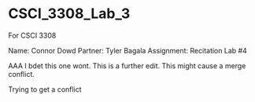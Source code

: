 # CSCI_3308_Lab_3
For CSCI 3308

Name: Connor Dowd
Partner: Tyler Bagala
Assignment: Recitation Lab #4

AAA
I bdet this one wont.
This is a further edit.
This might cause a merge conflict.

Trying to get a conflict
